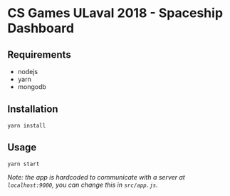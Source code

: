 # CS Games ULaval 2018 - Spaceship Dashboard

## Requirements

- nodejs
- yarn
- mongodb

## Installation

```
yarn install
```

## Usage

```
yarn start
```

_Note: the app is hardcoded to communicate with a server at `localhost:9000`, you can change this in `src/app.js`._
